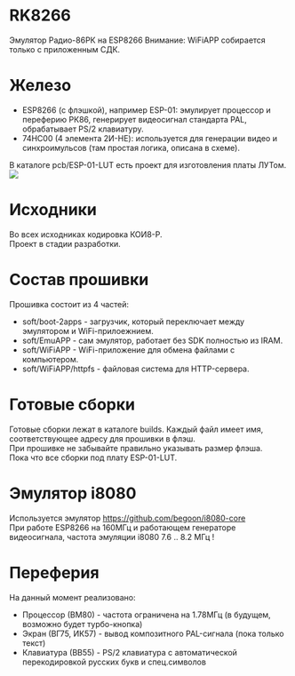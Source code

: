 # RK8266
Эмулятор Радио-86РК на ESP8266
Внимание: 	WiFiAPP собирается только с приложенным СДК.

# Железо
<ul>
    <li>ESP8266 (с флэшкой), например ESP-01: эмулирует процессор и переферию РК86, генерирует видеосигнал стандарта PAL, 
	обрабатывает PS/2 клавиатуру.</li>
    <li>74HC00 (4 элемента 2И-НЕ): используется для генерации видео и синхроимульсов (там простая логика, описана в схеме).</li>
</ul>
В каталоге pcb/ESP-01-LUT есть проект для изготовления платы ЛУТом.<br/>
<img src="photo/ESP-01-LUT/top.jpg" />

# Исходники
Во всех исходниках кодировка КОИ8-Р.<br/>
Проект в стадии разработки.<br/>

# Состав прошивки
Прошивка состоит из 4 частей:
<ul>
    <li>soft/boot-2apps - загрузчик, который переключает между эмулятором и WiFi-прилоежнием.</li>
    <li>soft/EmuAPP - сам эмулятор, работает без SDK полностью из IRAM.</li>
    <li>soft/WiFiAPP - WiFi-приложение для обмена файлами с компьютером.</li>
    <li>soft/WiFiAPP/httpfs - файловая система для HTTP-сервера.</li>
</ul>

# Готовые сборки
Готовые сборки лежат в каталоге builds. Каждый файл имеет имя, соответствующее адресу для прошивки в флэш.<br/>
При прошивке не забывайте правильно указывать размер флэша.<br/>
Пока что все сборки под плату ESP-01-LUT.

# Эмулятор i8080
Используется эмулятор https://github.com/begoon/i8080-core<br/>
При работе ESP8266 на 160МГц и работающем генераторе видеосигнала, частота эмуляции i8080 7.6 .. 8.2 МГц !<br/>

# Переферия
На данный момент реализовано:
<ul>
<li>Процессор (ВМ80) - частота ограничена на 1.78МГц (в будущем, возможно будет турбо-кнопка)</li>
<li>Экран (ВГ75, ИК57) - вывод композитного PAL-сигнала (пока только текст)</li>
<li>Клавиатура (ВВ55) - PS/2 клавиатура с автоматической перекодировкой русских букв и спец.символов</li>
</ul>
